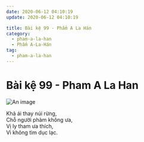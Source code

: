 ```yaml
---
date: 2020-06-12 04:10:19
update: 2020-06-12 04:10:19

title: Bài kệ 99 - Phẩm A La Hán
category:
  - pham-a-la-han
  - Phẩm A-La-Hán
tag:
  - pham-a-la-han
---
```


# Bài kệ 99 - Pham A La Han

![An image](/img/pham-a-la-han/pham-a-la-han-099.jpg)

Khả ái thay núi rừng,<br>Chỗ người phàm không ưa,<br>Vị ly tham ưa thích,<br>Vì không tìm dục lạc.<br>
